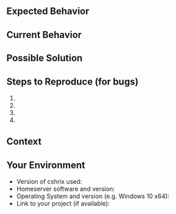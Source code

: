 <!-- Provide a general summary of the issue in the Title above -->

## Expected Behavior
<!-- If you're describing a bug, tell us what should happen
   - If you're suggesting a change/improvement, tell us how it should work -->

## Current Behavior
<!-- If describing a bug, tell us what happens instead of the expected behavior
   - If suggesting a change/improvement,
   - explain the difference from current behavior -->

## Possible Solution
<!-- Not obligatory, but suggest a fix/reason for the bug,
   - or ideas how to implement the addition or change -->

## Steps to Reproduce (for bugs)
<!-- Provide an unambiguous set of steps to reproduce this bug.
   - Include code to reproduce, if relevant, inside code blocks. -->
1.
2.
3.
4.

## Context
<!-- How has this issue affected you? What are you trying to accomplish?
   - Providing context helps us come up with a solution that is most useful
   - in the real world -->

## Your Environment
<!-- Include as many relevant details about the environment
   - you experienced the bug in -->
 * Version of cshrix used:
 * Homeserver software and version:
 * Operating System and version (e.g. Windows 10 x64):
 * Link to your project (if available):
